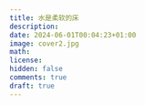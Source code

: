```yaml
---
title: 水是柔软的床
description: 
date: 2024-06-01T00:04:23+01:00
image: cover2.jpg
math: 
license: 
hidden: false
comments: true
draft: true
---
```

